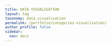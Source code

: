 ```yaml
---
title: DATA VISUALISATION
layout: tag
taxonomy: data_visualisation
permalink: /portfolio/categories-visualisation/
author_profile: false
sidebar: 
  nav: docs
---
```

